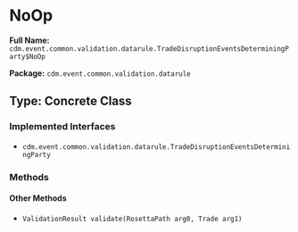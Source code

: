 # NoOp

**Full Name:** `cdm.event.common.validation.datarule.TradeDisruptionEventsDeterminingParty$NoOp`

**Package:** `cdm.event.common.validation.datarule`

## Type: Concrete Class

### Implemented Interfaces

- `cdm.event.common.validation.datarule.TradeDisruptionEventsDeterminingParty`

### Methods

#### Other Methods

- `ValidationResult validate(RosettaPath arg0, Trade arg1)`

